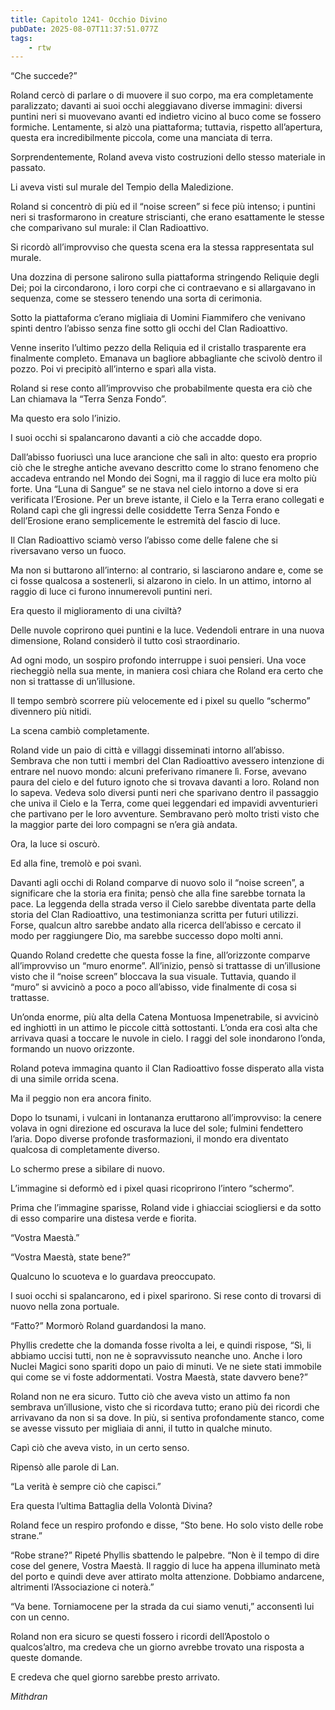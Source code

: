 ```yaml
---
title: Capitolo 1241- Occhio Divino
pubDate: 2025-08-07T11:37:51.077Z
tags:
    - rtw
---
```



“Che succede?”


Roland cercò di parlare o di muovere il suo corpo, ma era completamente paralizzato; davanti ai suoi occhi aleggiavano diverse immagini: diversi puntini neri si muovevano avanti ed indietro vicino al buco come se fossero formiche. Lentamente, si alzò una piattaforma; tuttavia, rispetto all’apertura, questa era incredibilmente piccola, come una manciata di terra.


Sorprendentemente, Roland aveva visto costruzioni dello stesso materiale in passato.


Li aveva visti sul murale del Tempio della Maledizione.


Roland si concentrò di più ed il “noise screen” si fece più intenso; i puntini neri si trasformarono in creature striscianti, che erano esattamente le stesse che comparivano sul murale: il Clan Radioattivo.


Si ricordò all’improvviso che questa scena era la stessa rappresentata sul murale.


Una dozzina di persone salirono sulla piattaforma stringendo Reliquie degli Dei; poi la circondarono, i loro corpi che ci contraevano e si allargavano in sequenza, come se stessero tenendo una sorta di cerimonia.


Sotto la piattaforma c’erano migliaia di Uomini Fiammifero che venivano spinti dentro l’abisso senza fine sotto gli occhi del Clan Radioattivo.


Venne inserito l’ultimo pezzo della Reliquia ed il cristallo trasparente era finalmente completo. Emanava un bagliore abbagliante che scivolò dentro il pozzo. Poi vi precipitò all’interno e sparì alla vista.


Roland si rese conto all’improvviso che probabilmente questa era ciò che Lan chiamava la “Terra Senza Fondo”.


Ma questo era solo l’inizio.


I suoi occhi si spalancarono davanti a ciò che accadde dopo.


Dall’abisso fuoriuscì una luce arancione che salì in alto: questo era proprio ciò che le streghe antiche avevano descritto come lo strano fenomeno che accadeva entrando nel Mondo dei Sogni, ma il raggio di luce era molto più forte. Una “Luna di Sangue” se ne stava nel cielo intorno a dove si era verificata l’Erosione. Per un breve istante, il Cielo e la Terra erano collegati e Roland capì che gli ingressi delle cosiddette Terra Senza Fondo e dell’Erosione erano semplicemente le estremità del fascio di luce.


Il Clan Radioattivo sciamò verso l’abisso come delle falene che si riversavano verso un fuoco.


Ma non si buttarono all’interno: al contrario, si lasciarono andare e, come se ci fosse qualcosa a sostenerli, si alzarono in cielo. In un attimo, intorno al raggio di luce ci furono innumerevoli puntini neri.


Era questo il miglioramento di una civiltà?


Delle nuvole coprirono quei puntini e la luce. Vedendoli entrare in una nuova dimensione, Roland considerò il tutto così straordinario.


Ad ogni modo, un sospiro profondo interruppe i suoi pensieri. Una voce riecheggiò nella sua mente, in maniera così chiara che Roland era certo che non si trattasse di un’illusione.


Il tempo sembrò scorrere più velocemente ed i pixel su quello “schermo” divennero più nitidi.


La scena cambiò completamente.


Roland vide un paio di città e villaggi disseminati intorno all’abisso. Sembrava che non tutti i membri del Clan Radioattivo avessero intenzione di entrare nel nuovo mondo: alcuni preferivano rimanere lì. Forse, avevano paura del cielo e del futuro ignoto che si trovava davanti a loro. Roland non lo sapeva. Vedeva solo diversi punti neri che sparivano dentro il passaggio che univa il Cielo e la Terra, come quei leggendari ed impavidi avventurieri che partivano per le loro avventure. Sembravano però molto tristi visto che la maggior parte dei loro compagni se n’era già andata.


Ora, la luce si oscurò.


Ed alla fine, tremolò e poi svanì.


Davanti agli occhi di Roland comparve di nuovo solo il “noise screen”, a significare che la storia era finita; pensò che alla fine sarebbe tornata la pace. La leggenda della strada verso il Cielo sarebbe diventata parte della storia del Clan Radioattivo, una testimonianza scritta per futuri utilizzi. Forse, qualcun altro sarebbe andato alla ricerca dell’abisso e cercato il modo per raggiungere Dio, ma sarebbe successo dopo molti anni.


Quando Roland credette che questa fosse la fine, all’orizzonte comparve all’improvviso un “muro enorme”. All’inizio, pensò si trattasse di un’illusione visto che il “noise screen” bloccava la sua visuale. Tuttavia, quando il “muro” si avvicinò a poco a poco all’abisso, vide finalmente di cosa si trattasse.


Un’onda enorme, più alta della Catena Montuosa Impenetrabile, si avvicinò ed inghiottì in un attimo le piccole città sottostanti. L’onda era così alta che arrivava quasi a toccare le nuvole in cielo. I raggi del sole inondarono l’onda, formando un nuovo orizzonte.


Roland poteva immagina quanto il Clan Radioattivo fosse disperato alla vista di una simile orrida scena.


Ma il peggio non era ancora finito.


Dopo lo tsunami, i vulcani in lontananza eruttarono all’improvviso: la cenere volava in ogni direzione ed oscurava la luce del sole; fulmini fendettero l’aria. Dopo diverse profonde trasformazioni, il mondo era diventato qualcosa di completamente diverso.


Lo schermo prese a sibilare di nuovo.


L’immagine si deformò ed i pixel quasi ricoprirono l’intero “schermo”.


Prima che l’immagine sparisse, Roland vide i ghiacciai sciogliersi e da sotto di esso comparire una distesa verde e fiorita.


“Vostra Maestà.”


“Vostra Maestà, state bene?”


Qualcuno lo scuoteva e lo guardava preoccupato.


I suoi occhi si spalancarono, ed i pixel sparirono. Si rese conto di trovarsi di nuovo nella zona portuale.


“Fatto?” Mormorò Roland guardandosi la mano.


Phyllis credette che la domanda fosse rivolta a lei, e quindi rispose, “Sì, li abbiamo uccisi tutti, non ne è sopravvissuto neanche uno. Anche i loro Nuclei Magici sono spariti dopo un paio di minuti. Ve ne siete stati immobile qui come se vi foste addormentati. Vostra Maestà, state davvero bene?”


Roland non ne era sicuro. Tutto ciò che aveva visto un attimo fa non sembrava un’illusione, visto che si ricordava tutto; erano più dei ricordi che arrivavano da non si sa dove. In più, si sentiva profondamente stanco, come se avesse vissuto per migliaia di anni, il tutto in qualche minuto.


Capì ciò che aveva visto, in un certo senso.


Ripensò alle parole di Lan.


“La verità è sempre ciò che capisci.”


Era questa l’ultima Battaglia della Volontà Divina?


Roland fece un respiro profondo e disse, “Sto bene. Ho solo visto delle robe strane.”


“Robe strane?” Ripeté Phyllis sbattendo le palpebre. “Non è il tempo di dire cose del genere, Vostra Maestà. Il raggio di luce ha appena illuminato metà del porto e quindi deve aver attirato molta attenzione. Dobbiamo andarcene, altrimenti l’Associazione ci noterà.”


“Va bene. Torniamocene per la strada da cui siamo venuti,” acconsentì lui con un cenno.


Roland non era sicuro se questi fossero i ricordi dell’Apostolo o qualcos’altro, ma credeva che un giorno avrebbe trovato una risposta a queste domande.


E credeva che quel giorno sarebbe presto arrivato.






<em>Mithdran </em>




































                                


                                



